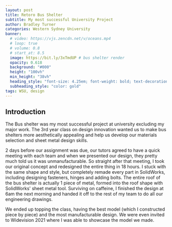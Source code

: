 ```yaml
---
layout: post
title: Retoro Bus Shelter
subtitle: My most successful University Project
author: Bradley Turner
categories: Western Sydney University
banner:
  # video: https://vjs.zencdn.net/v/oceans.mp4
  # loop: true
  # volume: 0.8
  # start_at: 8.5
  image: https://bit.ly/3xTmdUP # bus shelter render
  opacity: 0.618
  background: "#000"
  height: "100vh"
  min_height: "38vh"
  heading_style: "font-size: 4.25em; font-weight: bold; text-decoration: underline"
  subheading_style: "color: gold"
tags: WSU, design
---
```


## Introduction

The Bus shelter was my most successful project at university excluding my major work. The 3rd year class on design innovation wanted us to make bus shelters more aesthetically appealing and help us develop our materials selection and sheet metal design skills.

2 days before our assignment was due, our tutors agreed to have a quick meeting with each team and when we presented our design, they pretty much told us it was unmanufacturable. So straight after that meeting, I took our original concept and redesigned the entire thing in 18 hours. I stuck with the same shape and style, but completely remade every part in SolidWorks, including designing fasteners, hinges and adding bolts. The entire roof of the bus shelter is actually 1 piece of metal, formed into the roof shape with SolidWorks' sheet metal tool. Surviving on caffeine, I finished the design at 6am the next morning and handed it off to the rest of my team to do all our engineering drawings.

We ended up topping the class, having the best model (which I constructed piece by piece) and the most manufacturable design. We were even invited to Widevision 2021 where I was able to showcase the model we made.

## 